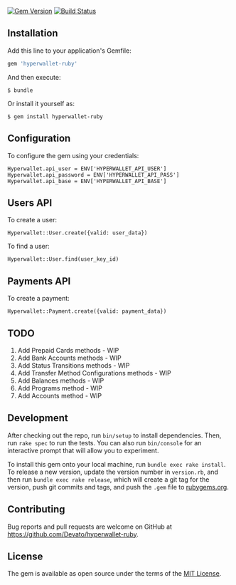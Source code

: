 [![Gem Version](https://badge.fury.io/rb/hyperwallet-ruby.svg)](https://badge.fury.io/rb/hyperwallet-ruby)
[![Build Status](https://travis-ci.org/Devato/hyperwallet-ruby.svg?branch=master)](https://travis-ci.org/Devato/hyperwallet-ruby)


## Installation

Add this line to your application's Gemfile:

```ruby
gem 'hyperwallet-ruby'
```

And then execute:

    $ bundle

Or install it yourself as:

    $ gem install hyperwallet-ruby

## Configuration

To configure the gem using your credentials:

```
Hyperwallet.api_user = ENV['HYPERWALLET_API_USER']
Hyperwallet.api_password = ENV['HYPERWALLET_API_PASS']
Hyperwallet.api_base = ENV['HYPERWALLET_API_BASE']
```

## Users API

To create a user:

```
Hyperwallet::User.create({valid: user_data})
```

To find a user:

```
Hyperwallet::User.find(user_key_id)
```

## Payments API

To create a payment:

```
Hyperwallet::Payment.create({valid: payment_data})
```

## TODO

1. Add Prepaid Cards methods - WIP
2. Add Bank Accounts methods - WIP
3. Add Status Transitions methods - WIP
4. Add Transfer Method Configurations methods - WIP
5. Add Balances methods - WIP
6. Add Programs method - WIP
7. Add Accounts method - WIP

## Development

After checking out the repo, run `bin/setup` to install dependencies. Then, run `rake spec` to run the tests. You can also run `bin/console` for an interactive prompt that will allow you to experiment.

To install this gem onto your local machine, run `bundle exec rake install`. To release a new version, update the version number in `version.rb`, and then run `bundle exec rake release`, which will create a git tag for the version, push git commits and tags, and push the `.gem` file to [rubygems.org](https://rubygems.org).

## Contributing

Bug reports and pull requests are welcome on GitHub at https://github.com/Devato/hyperwallet-ruby.


## License

The gem is available as open source under the terms of the [MIT License](http://opensource.org/licenses/MIT).


